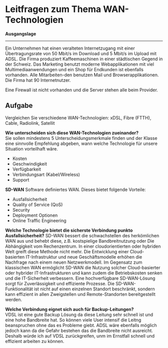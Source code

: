 # Leitfragen zum Thema WAN-Technologien

**Ausgangslage**
***
Ein Unternehmen hat einen veralteten Internetzugang mit einer Übertragungsrate von 50 Mbit/s im Download und 5 Mbit/s im Upload mit ADSL. Die Firma produziert Kaffeemaschinen in einer städtischen Gegend in der Schweiz. Das Marketing benutzt moderne Webapplikationen mit viel Multimediaanwendungen und ein Shop für Endkunden ist ebenfalls vorhanden. Alle Mitarbeiten-den benutzen Mail und Browserapplikationen. Die Firma hat 90 Internetnutzer.

Eine Firewall ist nicht vorhanden und die Server stehen alle beim Provider.

## **Aufgabe**

Vergleichen Sie verschiedene WAN-Technologien:
xDSL,
Fibre (FTTH),
Cable,
Radiolink,
Satellit

**Wie unterscheiden sich diese WAN-Technologien zueinander?** <br>
Sie sollen mindestens 5 Unterscheidungsmerkmale finden und der Klasse eine sinnvolle Empfehlung abgeben, wann welche Technologie für unsere Situation vorteilhaft wäre.
- Kosten
- Geschwindigkeit
- Verfügbarkeit
- Verbindungsart (Kabel/Wireless)
- Support


**SD-WAN**
Software definiertes WAN. 
Dieses bietet folgende Vorteile:
- Ausfallsicherheit
- Quality of Service (QoS)
- Security
- Deployment Optionen
- Online Traffic Engineering

**Welche Technologie bietet die sicherste Verbindung punkto Ausfallsicherheit?** 
SD-WAN bessert die schwachstellen des herkömlichen WAN aus und behebt diese, z.B. kostspielige Bandbreitnutzung oder Die Abhängigkeit vom Rechenzentrum. In einer cloudorientierten oder hybriden Welt greift diese Methode nicht mehr. Die Entwicklung einer Cloud-basierten IT-Infrastruktur und neue Geschäftsmodelle erhöhen die Nachfrage nach einem neuen Netzwerkmodell. Im Gegensatz zum klassischen WAN ermöglicht SD-WAN die Nutzung solcher Cloud-basierter oder hybrider IT-Infrastrukturen und kann zudem die Betriebskosten senken und die IT-Sicherheit verbessern. Eine hochverfügbare SD-WAN-Lösung sorgt für Zuverlässigkeit und effiziente Prozesse. Die SD-WAN-Funktionalität ist nicht auf einen einzelnen Standort beschränkt, sondern kann effizient in allen Zweigstellen und Remote-Standorten bereitgestellt werden.

**Welche Verbindung eignet sich auch für Backup-Leitungen?**<br>
VDSL ist eine gute Backup Lösung da diese Leitung sehr schnell ist und eine hohe Bandbreite hat. So können viele User intensif die Leitng beanspruchen ohne das es Probleme giebt. ADSL wäre ebenfalls möglich jedoch kann da die Gefahr bestehen das die Bandbreite nicht ausreicht. Deshalb würde ich auf VDSL zurückgreifen, unm im Ernstfall schnell und effizient arbeiten zu können. 
